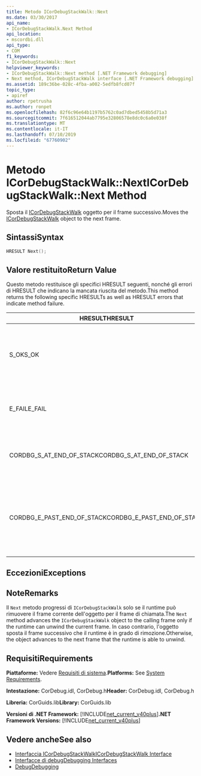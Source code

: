 ```yaml
---
title: Metodo ICorDebugStackWalk::Next
ms.date: 03/30/2017
api_name:
- ICorDebugStackWalk.Next Method
api_location:
- mscordbi.dll
api_type:
- COM
f1_keywords:
- ICorDebugStackWalk::Next
helpviewer_keywords:
- ICorDebugStackWalk::Next method [.NET Framework debugging]
- Next method, ICorDebugStackWalk interface [.NET Framework debugging]
ms.assetid: 189c36be-028c-4fba-a002-5edfb8fcd07f
topic_type:
- apiref
author: rpetrusha
ms.author: ronpet
ms.openlocfilehash: 82f6c96e64b1197b5762c0ad7dbed5458b5d71a3
ms.sourcegitcommit: 7f616512044ab7795e32806578e8dc0c6a0e038f
ms.translationtype: MT
ms.contentlocale: it-IT
ms.lasthandoff: 07/10/2019
ms.locfileid: "67760902"
---
```

# <a name="icordebugstackwalknext-method"></a><span data-ttu-id="d99a7-102">Metodo ICorDebugStackWalk::Next</span><span class="sxs-lookup"><span data-stu-id="d99a7-102">ICorDebugStackWalk::Next Method</span></span>
<span data-ttu-id="d99a7-103">Sposta il [ICorDebugStackWalk](../../../../docs/framework/unmanaged-api/debugging/icordebugstackwalk-interface.md) oggetto per il frame successivo.</span><span class="sxs-lookup"><span data-stu-id="d99a7-103">Moves the [ICorDebugStackWalk](../../../../docs/framework/unmanaged-api/debugging/icordebugstackwalk-interface.md) object to the next frame.</span></span>  
  
## <a name="syntax"></a><span data-ttu-id="d99a7-104">Sintassi</span><span class="sxs-lookup"><span data-stu-id="d99a7-104">Syntax</span></span>  
  
```cpp  
HRESULT Next();  
```  
  
## <a name="return-value"></a><span data-ttu-id="d99a7-105">Valore restituito</span><span class="sxs-lookup"><span data-stu-id="d99a7-105">Return Value</span></span>  
 <span data-ttu-id="d99a7-106">Questo metodo restituisce gli specifici HRESULT seguenti, nonché gli errori di HRESULT che indicano la mancata riuscita del metodo.</span><span class="sxs-lookup"><span data-stu-id="d99a7-106">This method returns the following specific HRESULTs as well as HRESULT errors that indicate method failure.</span></span>  
  
|<span data-ttu-id="d99a7-107">HRESULT</span><span class="sxs-lookup"><span data-stu-id="d99a7-107">HRESULT</span></span>|<span data-ttu-id="d99a7-108">Descrizione</span><span class="sxs-lookup"><span data-stu-id="d99a7-108">Description</span></span>|  
|-------------|-----------------|  
|<span data-ttu-id="d99a7-109">S_OK</span><span class="sxs-lookup"><span data-stu-id="d99a7-109">S_OK</span></span>|<span data-ttu-id="d99a7-110">Il runtime è stato rimosso fino al fotogramma successivo (vedere la sezione Osservazioni).</span><span class="sxs-lookup"><span data-stu-id="d99a7-110">The runtime successfully unwound to the next frame (see Remarks).</span></span>|  
|<span data-ttu-id="d99a7-111">E_FAIL</span><span class="sxs-lookup"><span data-stu-id="d99a7-111">E_FAIL</span></span>|<span data-ttu-id="d99a7-112">Il `ICorDebugStackWalk` non è stato possibile avanzare l'oggetto.</span><span class="sxs-lookup"><span data-stu-id="d99a7-112">The `ICorDebugStackWalk` object could not be advanced.</span></span>|  
|<span data-ttu-id="d99a7-113">CORDBG_S_AT_END_OF_STACK</span><span class="sxs-lookup"><span data-stu-id="d99a7-113">CORDBG_S_AT_END_OF_STACK</span></span>|<span data-ttu-id="d99a7-114">In seguito a questa rimozione è stata raggiunta la fine dello stack.</span><span class="sxs-lookup"><span data-stu-id="d99a7-114">The end of the stack was reached as a result of this unwind.</span></span>|  
|<span data-ttu-id="d99a7-115">CORDBG_E_PAST_END_OF_STACK</span><span class="sxs-lookup"><span data-stu-id="d99a7-115">CORDBG_E_PAST_END_OF_STACK</span></span>|<span data-ttu-id="d99a7-116">Puntatore ai frame è già alla fine dello stack. di conseguenza, nessun frame aggiuntivi sono accessibili.</span><span class="sxs-lookup"><span data-stu-id="d99a7-116">The frame pointer is already at the end of the stack; therefore, no additional frames can be accessed.</span></span>|  
  
## <a name="exceptions"></a><span data-ttu-id="d99a7-117">Eccezioni</span><span class="sxs-lookup"><span data-stu-id="d99a7-117">Exceptions</span></span>  
  
## <a name="remarks"></a><span data-ttu-id="d99a7-118">Note</span><span class="sxs-lookup"><span data-stu-id="d99a7-118">Remarks</span></span>  
 <span data-ttu-id="d99a7-119">Il `Next` metodo progressi di `ICorDebugStackWalk` solo se il runtime può rimuovere il frame corrente dell'oggetto per il frame di chiamata.</span><span class="sxs-lookup"><span data-stu-id="d99a7-119">The `Next` method advances the `ICorDebugStackWalk` object to the calling frame only if the runtime can unwind the current frame.</span></span> <span data-ttu-id="d99a7-120">In caso contrario, l'oggetto sposta il frame successivo che il runtime è in grado di rimozione.</span><span class="sxs-lookup"><span data-stu-id="d99a7-120">Otherwise, the object advances to the next frame that the runtime is able to unwind.</span></span>  
  
## <a name="requirements"></a><span data-ttu-id="d99a7-121">Requisiti</span><span class="sxs-lookup"><span data-stu-id="d99a7-121">Requirements</span></span>  
 <span data-ttu-id="d99a7-122">**Piattaforme:** Vedere [Requisiti di sistema](../../../../docs/framework/get-started/system-requirements.md).</span><span class="sxs-lookup"><span data-stu-id="d99a7-122">**Platforms:** See [System Requirements](../../../../docs/framework/get-started/system-requirements.md).</span></span>  
  
 <span data-ttu-id="d99a7-123">**Intestazione:** CorDebug.idl, CorDebug.h</span><span class="sxs-lookup"><span data-stu-id="d99a7-123">**Header:** CorDebug.idl, CorDebug.h</span></span>  
  
 <span data-ttu-id="d99a7-124">**Libreria:** CorGuids.lib</span><span class="sxs-lookup"><span data-stu-id="d99a7-124">**Library:** CorGuids.lib</span></span>  
  
 <span data-ttu-id="d99a7-125">**Versioni di .NET Framework:** [!INCLUDE[net_current_v40plus](../../../../includes/net-current-v40plus-md.md)]</span><span class="sxs-lookup"><span data-stu-id="d99a7-125">**.NET Framework Versions:** [!INCLUDE[net_current_v40plus](../../../../includes/net-current-v40plus-md.md)]</span></span>  
  
## <a name="see-also"></a><span data-ttu-id="d99a7-126">Vedere anche</span><span class="sxs-lookup"><span data-stu-id="d99a7-126">See also</span></span>

- [<span data-ttu-id="d99a7-127">Interfaccia ICorDebugStackWalk</span><span class="sxs-lookup"><span data-stu-id="d99a7-127">ICorDebugStackWalk Interface</span></span>](../../../../docs/framework/unmanaged-api/debugging/icordebugstackwalk-interface.md)
- [<span data-ttu-id="d99a7-128">Interfacce di debug</span><span class="sxs-lookup"><span data-stu-id="d99a7-128">Debugging Interfaces</span></span>](../../../../docs/framework/unmanaged-api/debugging/debugging-interfaces.md)
- [<span data-ttu-id="d99a7-129">Debug</span><span class="sxs-lookup"><span data-stu-id="d99a7-129">Debugging</span></span>](../../../../docs/framework/unmanaged-api/debugging/index.md)

